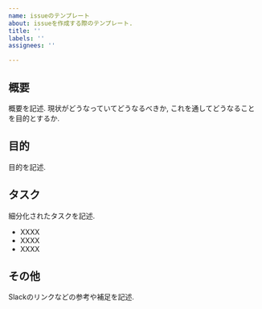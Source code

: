 ```yaml
---
name: issueのテンプレート
about: issueを作成する際のテンプレート.
title: ''
labels: ''
assignees: ''

---
```


## 概要
概要を記述. 現状がどうなっていてどうなるべきか, これを通してどうなることを目的とするか.

## 目的
目的を記述.

## タスク
細分化されたタスクを記述.
- XXXX
- XXXX
- XXXX

## その他
Slackのリンクなどの参考や補足を記述.
